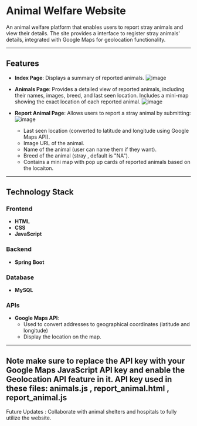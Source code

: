 # Animal Welfare Website

An animal welfare platform that enables users to report stray animals and view their details. The site provides a  interface to register stray animals' details, integrated with Google Maps for geolocation functionality.

---

## Features
- **Index Page**: Displays a summary of reported animals.
  ![image](https://github.com/user-attachments/assets/87f107bd-8d1e-4528-bcee-bcff5850cf1a)

- **Animals Page**: Provides a detailed view of reported animals, including their names, images, breed, and last seen location. Includes a mini-map showing the exact location of each reported animal.
  ![image](https://github.com/user-attachments/assets/99aea7ed-7ea7-4b87-abff-91801a8bb86e)

- **Report Animal Page**: Allows users to report a stray animal by submitting:
  ![image](https://github.com/user-attachments/assets/c3cee2f8-95f0-4e59-a5ff-949a016e7bbe)

  - Last seen location (converted to latitude and longitude using Google Maps API).
  - Image URL of the animal.
  - Name of the animal (user can name them if they want).
  - Breed of the animal (stray , default is "NA").
  - Contains a mini map with pop up cards of reported animals based on the locaiton.

---

## Technology Stack
### Frontend
- **HTML**
- **CSS**
- **JavaScript**

### Backend
- **Spring Boot**

### Database
- **MySQL**

### APIs
- **Google Maps API**: 
  - Used to convert addresses to geographical coordinates (latitude and longitude) 
  - Display the location on the map.
---
 Note make sure to replace the API key with your Google Maps JavaScript API key and enable the Geolocation API feature in it.
API key used in these files: animals.js , report_animal.html , report_animal.js
---
Future Updates : Collaborate with animal shelters and hospitals to fully utilize the website.
